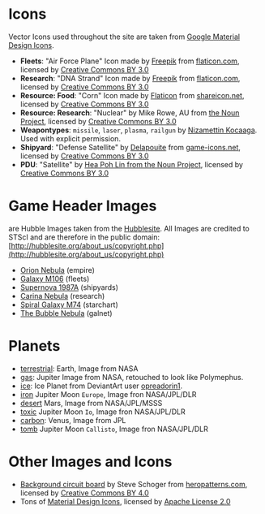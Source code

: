 # Icons

Vector Icons used throughout the site are taken from [Google Material Design Icons](https://material.io/icons/).

- **Fleets**: "Air Force Plane" Icon made by [Freepik](http://www.freepik.com) from [flaticon.com](https://www.flaticon.com/free-icon/air-force-plane_84987), licensed by [Creative Commons BY 3.0](http://creativecommons.org/licenses/by/3.0/)
- **Research**: "DNA Strand" Icon made by [Freepik](http://www.freepik.com) from [flaticon.com](https://www.flaticon.com/free-icon/dna-strand_67903), licensed by [Creative Commons BY 3.0](http://creativecommons.org/licenses/by/3.0/)
- **Resource: Food**: "Corn" Icon made by [Flaticon](https://www.flaticon.com/) from [shareicon.net](https://www.shareicon.net/vegan-corn-healthy-food-food-and-restaurant-food-organic-diet-vegetarian-cereal-851723), licensed by [Creative Commons BY 3.0](http://creativecommons.org/licenses/by/3.0/)
- **Resource: Research**: "Nuclear" by Mike Rowe, AU from [the Noun Project](https://thenounproject.com/term/nuclear/75368/), licensed by [Creative Commons BY 3.0](http://creativecommons.org/licenses/by/3.0/)
- **Weapontypes**: `missile`, `laser`, `plasma`, `railgun` by [Nizamettin Kocaaga](http://www.effectdesign.de/). Used with explicit permission.
- **Shipyard**: "Defense Satellite" by [Delapouite](http://delapouite.com/) from [game-icons.net](http://game-icons.net/delapouite/originals/defense-satellite.html), licensed by [Creative Commons BY 3.0](http://creativecommons.org/licenses/by/3.0/)
- **PDU**: "Satellite" by [Hea Poh Lin from the Noun Project](https://thenounproject.com), licensed by [Creative Commons BY 3.0](http://creativecommons.org/licenses/by/3.0/)

# Game Header Images 
are Hubble Images taken from the [Hubblesite](http://hubblesite.org/images/gallery). All Images are credited to STScI and are therefore in the public domain:
[http://hubblesite.org/about_us/copyright.php](http://hubblesite.org/about_us/copyright.php)

- [Orion Nebula](http://hubblesite.org/image/3999/gallery) (empire)
- [Galaxy M106](http://hubblesite.org/image/3143/news/91-astronomical) (fleets)
- [Supernova 1987A](http://hubblesite.org/image/3987/gallery) (shipyards)
- [Carina Nebula](http://hubblesite.org/image/2099/news_release/2007-16) (research)
- [Spiral Galaxy M74](http://hubblesite.org/image/2210/category/37-spiral-galaxies) (starchart)
- [The Bubble Nebula](http://hubblesite.org/image/3849/wallpaper) (galnet)

# Planets

- [terrestrial](https://commons.wikimedia.org/wiki/File:Terrestrial_planet_sizes.jpg): Earth, Image from NASA
- [gas](https://commons.wikimedia.org/wiki/File:Polyphemus_planet.jpg): Jupiter Image from NASA, retouched to look like Polymephus.
- [ice](https://opreadorin1.deviantart.com/art/Ice-Planet-578848592): Ice Planet from DeviantArt user [opreadorin1](https://opreadorin1.deviantart.com/).
- [iron](https://photojournal.jpl.nasa.gov/catalog/PIA01299) Jupiter Moon `Europe`, Image fron NASA/JPL/DLR 
- [desert](https://www.jpl.nasa.gov/spaceimages/details.php?id=PIA02653) Mars, Image from NASA/JPL/MSSS
- [toxic](https://photojournal.jpl.nasa.gov/catalog/PIA01299) Jupiter Moon `Io`, Image fron NASA/JPL/DLR
- [carbon](https://commons.wikimedia.org/wiki/File:Terrestrial_planet_sizes.jpg): Venus, Image from JPL
- [tomb](https://photojournal.jpl.nasa.gov/catalog/PIA01299) Jupiter Moon `Callisto`, Image fron NASA/JPL/DLR

# Other Images and Icons

- [Background circuit board](http://www.heropatterns.com/) by Steve Schoger from [heropatterns.com](https://www.heropatterns.com), licensed by [Creative Commons BY 4.0](https://creativecommons.org/licenses/by/4.0/)
- Tons of [Material Design Icons](http://material.io/icons/), licensed by [Apache License 2.0](https://github.com/google/material-design-icons/blob/master/LICENSE)
